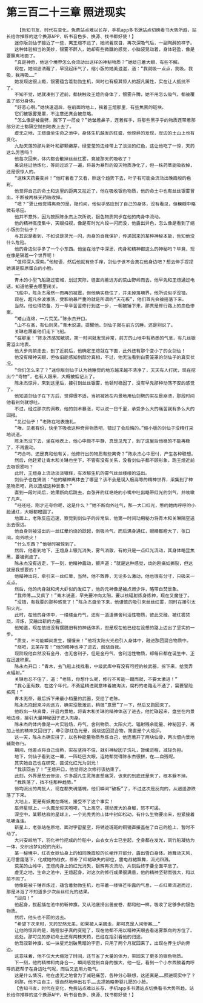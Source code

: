 # 第三百二十三章 照进现实
        【告知书友，时代在变化，免费站点难以长存，手机app多书源站点切换看书大势所趋，站长给你推荐的这个换源APP，听书音色多、换源、找书都好使！】
       迷你版剑仙子接近了一些，离王煊不远了，她闭着双目，再次深吸气后，一副陶醉的样子。
       这种体验相当的美妙，银雾不醉人，她却有些微醺的感觉，小脑袋晃动着，身体轻盈，像是要飘离地面了。
       “真是神奇，他这个境界怎么会流动出这样的神秘物质？”她眨巴着大眼，有些不解。
       现在，她彻底清醒了，早没起床气了，缩小版的她美滋滋，道：“我就吸一点点，我吸，我吸，我再吸……”
       她发现这很上瘾，银雾蕴含着勃勃生机，同时也有极其惊人的超凡属性，实在让人抵抗不了。
       不知不觉，她就凑到了近前，都快触及王煊的身体了，银雾升腾，她不用怎么吸气，都被覆盖了部分身体。
       “好恶心啊。”她快速退后，在前面的地上，挨着王煊那里，有些焦黑的斑块。
       它们被银雾笼罩，不注意还真会被忽略。
       “怎么像是被雷劈，脱下了一层皮？”她皱着鼻子，连着挥手，将那些黑乎乎的物质连带着那部分泥土都隔空抛到地表上去了。
       虚无之地，王煊盘坐生命之池中，身体生机越发的旺盛，他惊异的发现，岸边的土山上也有变化。
       九劫天莲的那片新叶和那颗嫩芽，绿莹莹的边缘带上了淡淡的红色，这让他吃了一惊，天药这么厉害吗？
       他每次回来，体内都会散掉丝丝红雾，竟被那天药吸收了？
       虽说经过他炼化，等同过滤了一遍，将最为暴烈的毁灭物质净化了，但一株药草能吸收掉，还是很惊人的。
       “这株天药要变异！”他盯着看了又看，照这个趋势下去，叶子有可能会流动出晚霞般的色彩。
       他觉得自己的命土和这里的距离又拉近了，他在吸收银色物质，他的命土中也有丝丝银雾冒出，不断被两株天药吸收掉。
       “嗯？”更让他觉得离奇的是，隐约间，他似乎感应到了自己的身体，没有看见，但模糊中略微有感应。
       他并不意外，因为按照陈永杰上次所说，银色物质同步在他的肉身中流动。
       他的精神高度集中，天眼扫视，像是有时光片段一闪而没，他露出异色，怎么像是看到了缩小版的剑仙子？
       与其说是看到，不如说是灵光一闪，肉身的自我保护，传递回来的某种神秘本能，告知他没什么危险。
       他的身边似乎多了一个小东西。他坐在池子中深思，肉身和精神都这么的神秘吗？毕竟，现在像是隔着一个世界呢！
       “值得深入探索。”他轻语，然后他就有些手痒，剑仙子该不会真在他身边吧？想去伸手捏捏她满是胶原蛋白的小脸。
       ……
       青木的小型飞船路过安城，划过天际，径直向着远方的荒山野岭而去，他早先和王煊通过电话，知道他要去哪里闭关。
       飞船中，陈永杰虽然一而再的被震，但他确实稳住了，并未掉落境界，他所说似乎没错。
       现在，超凡余波激荡，受影响最严重的就是所谓的“天花板”，他们首先会被摇落下来。
       当然，他也得防备，万一辛辛苦苦修行到这一步，一朝被锤下来，那真是修行路上的血色惨案。
       “矮山连绵，一片荒芜。”陈永杰开口。
       “山不在高，有仙则灵。”青木说道，提醒他，剑仙子就在前方沉睡，还是别说了。
       关琳也跟着他们走下飞船。
       “在那里！”陈永杰感知敏锐，第一时间就发现异常，前方的山地中有熟悉的气息，有几丝银雾溢出地表。
       他大步向前走去，到了近前后，他确定王煊就在下面，此外还有那个变小了的女剑仙！
       他没有精神天眼，但依旧能感知到部分真相，不过，他无法看到白雾笼罩的剑仙子的真实状况。
       “你们怎么来了？”迷你版剑仙子认为她睡觉的地方越来越不清净了，天天有人打扰，现在挖出个“奇物”，也有人跟来，大概被惦记上了。
       陈永杰惊异，来到这里后，接引到丝丝银雾，他顿时稳固了，没有早先那种动荡不安的感觉了。
       他知道剑仙子在下方后，觉得很不适，当初被她在内景地用仙剑劈的实在是崩溃，那段时间他看到剑就想吐。
       不过，经过那次的调教，他的剑术暴涨，可以说一日千里，承受多么大的痛苦就有多么大的回报。
       “见过仙子！”老陈在地表施礼。
       “唉，见者有份，快坐下吸收这种奇异物质吧，错过了会后悔的。”缩小版的剑仙子没精打采地说道。
       陈永杰没下去，坐在地表上，他心中颇不平静，真是见鬼了，到了这里后他稳的不能再稳了，不再震动。
       “巧合吗，还是真和他有关，他修行出的物质有些离奇？”陈永杰心中思忖，产生各种联想。
       然后，他赶紧让青木和关琳也坐下，不管有没有关系，没看剑仙子都不顾形象，跑王煊近前去吸银雾吗？
       此时，王煊身上流动淡淡银辉，有浓郁生机的雾气丝丝缕缕的溢出。
       剑仙子也在猜测：“他的精神离体去了哪里？该不会是误入极高等的精神世界，采集到了神圣物质吧，所以造成这种景象？”
       直到一段时间后，她果断向后跳去，自张开的红艳艳的小嘴中吐出略带红光的剑气，并咳嗽了几声。
       “呸呸呸，刚才还夸你呢，这是什么？”她不断向外吐气，那一大口红光，憋的她肉呼呼的小脸通红，大眼都瞪圆了。
       地面上，老陈反应迅速，察觉到剑仙子的异常后，他第一时间动用秘力将青木和关琳隔空送出去很远。
       他自身则被溢出的一丝红晕灼烧的跃起，倒吸冷气，而后满身通红，眼睛都瞪大了，张口间，向外喷火！
       “什么东西？”他顿时被惊到了。
       然后，他看到地下，王煊身上银光消失，雾气消散，有的只是一点红光流动，其身体略显焦黑，要被剥皮了。
       陈永杰没有逃走，下一刻，他精神震动，颤声道：“就是这种感觉，烧的剧痛如撕裂，但这就是我想要的！”
       他精神出窍，牵引来一丝红晕，当然，他不敢莽，无论多么激动，他也很有分寸，只吸来一点点。
       然后，他的肉身就和烤大虾似的发红了，他的元神像是被点燃少许，略带自焚景象。
       “我师傅……又疯了！”青木说道，早先要冲向太阳，要以核辐射炼身炼神，现在又魔怔了。
       “没错，有我要的那种感觉了！”陈永杰盘坐下来，他谨慎的吸引来丝丝红雾，同时在接引太阳火光。
       此时，在他的身体中，一缕缕金丹气，还有一道道佛舍利活性物质，彼此交融，被红雾焚烧，淬炼，交融出新的力量。
       他知道，现在依旧没有摆脱旧有的神话体系，但是现在他已经在设想的路上迈出了坚实的一步。
       “质变，不可能瞬间发生，慢慢来！”他将太阳火光也引入身体中，融进那团混合物质中。
       “烧吧，去芜存菁！”他的精神也冲了进去，煅烧自我。
       现阶段他自然没有金丹，也无舍利子，但是金丹气、舍利活性物质，却每日都在诞生中，正在迅速积累。
       陈永杰开口：“青木，去飞船上找找看，中级武库中有没有可控的核武器，拆下来，给我弄点辐射。”
       关琳也忍不住了，道：“老陈，你想什么呢，修行不可能一蹴而就，不要太激进！”
       “我心里有数，在这个年代，不勇猛精进就意味着被淘汰，腐朽的老路走不通了，需要冒险拓荒！”
       青木无奈，最后拆下来最小档量的武器，交给了老陈。
       陈永杰抱起来冲向远方，确实没敢激进，稍微“意思”了一下，然后又跑回来了。
       他取出一块真骨，开启内景地，将青木和关琳的精神体送了进去，他忙碌起来，盘坐在内景地边缘，接引大量神秘因子进入肉身。
       陈永杰的体内像是一片实验场，丹气、舍利物质、太阳火光、辐射残余能量、神秘因子，再加上他的精神又回归了，牵引那红色光晕，煅烧这团混合物，简直是个大熔炉。
       这一天，陈永杰确实拼了，以各种能量物质熬炼自己，他连着开了两块仙骨，两次借内景地辅助修行。
       期间，他差点将自己烧熟，实在坚持不住，就引神秘因子洗礼，暂缓进程，减轻负担。
       地下，剑仙子看到这一幕，一阵眨巴大眼，连她都觉得陈永杰很拼，在……自残呢。
       其实她自己也在研究，尝试化红光为剑光！
       “我该回去了！”王煊开口，他觉得这次修行该结束了。
       此刻，外界是愁云惨淡，许多超凡生灵简直想痛哭，该来的到底还是来了，根本躲不掉。
       “我跌落了，挡不住那种趋势。”
       恒均派出的两批人，现在都失魂落魄，他们瞬间“破板”了，不过这次是反向的，从逍遥游跌落了下来。
       大地上，更是有妖魔在嘶吼，接受不了这个事实！
       巫师星球上，一头魔龙仰天咆哮，飞上高空，摆动庞大的身躯，怒不可遏。
       深空中，某颗枯寂的星球上，一个光秃秃的山体中封印松动，有什么生物要出来，但紧接着吼啸连连。
       新星上，老张站在原地，面对宇宙星空，将锈迹斑斑的铜镜直接盖在了自己的脸上，暂时不动了。
       大兴安岭地下，羽化神竹挖成的竹船中，白衣女方士已坐起，全身都在发光，同竹船凝结为一体，交织出梦幻般的光彩。
       某一秘境中，红衣女妖仙身上的如同晚霞般的长裙炸开部分，露出雪白身体。她舞动天风，无尽雷霆落下，化成她的战衣，修补了红裙缺失的部位，雷电战裙飘舞，流光四溅。
       荒芜的山岭中，王煊肉身上的红光消失，银辉再次流动，片刻后终于要全面平息了。
       虚无之地，生命之池中，王煊起身，对这次的修行成果很满意，他的精神坚韧而强大，和以前不同了。
       他像是被千锤百炼过，蕴含着勃勃生机，也带着一缕锋芒毕露的气息，一点红晕流逝而过，那是沐浴了不知道多少次丝丝红光的结果。
       “回归！”
       他起身，拔起插在池中的斩神旗，又从池底捞出兽皮卷，都和他一样，吸收了足够多的银色物质。
       然后，他头也不回的远去。
       “希望下次来时，天药安然无恙，如果被人采摘走，那可真是人间惨案……”
       让他的惊异的是，路程似乎真的变短了，现在他都不用以精神天眼去看迷雾飘向的方位了。
       远处，那可见的原初命土还有两株天药，已经在指引着他的归途。
       他驾驭斩神旗，如一抹星光划破黑暗的宇宙，只用了两个月就回来了，出现在养生炉的旁边。
       这意味着，他不仅大大缩短了时间，还节省了大量的体力，带回来了更多的银色物质。
       下一刻，他的精神和肉身合一，瞬间感觉到自身的强大，他一怔，看到一个小东西鼓着肉呼呼的腮帮子在身边吐气呢，而后又去用力吸气。
       这是什么情况，他在虚无之地曾为了减轻痛苦，各种分心联想，这还真是……照进现实中了？
       刹那，他不由自主，很自然地伸出右手……去捏她略带婴儿肥的小脸。
       【告知书友，时代在变化，免费站点难以长存，手机app多书源站点切换看书大势所趋，站长给你推荐的这个换源APP，听书音色多、换源、找书都好使！】